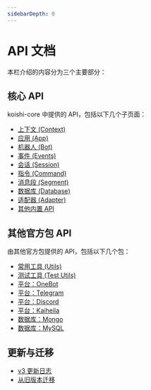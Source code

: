```yaml
---
sidebarDepth: 0
---
```


# API 文档

本栏介绍的内容分为三个主要部分：

## 核心 API

koishi-core 中提供的 API，包括以下几个子页面：

- [上下文 (Context)](./context.md)
- [应用 (App)](./app.md)
- [机器人 (Bot)](./bot.md)
- [事件 (Events)](./events.md)
- [会话 (Session)](./session.md)
- [指令 (Command)](./command.md)
- [消息段 (Segment)](./segment.md)
- [数据库 (Database)](./database.md)
- [适配器 (Adapter)](./adapter.md)
- [其他内置 API](./global.md)

## 其他官方包 API

由其他官方包提供的 API，包括以下几个包：

- [常用工具 (Utils)](./utils.md)
- [测试工具 (Test Utils)](./test-utils.md)
- [平台：OneBot](./adapter/onebot.md)
- [平台：Telegram](./adapter/telegram.md)
- [平台：Discord](./adapter/discord.md)
- [平台：Kaiheila](./adapter/kaiheila.md)
- [数据库：Mongo](./database/mongo.md)
- [数据库：MySQL](./database/mysql.md)

## 更新与迁移

- [v3 更新日志](./changelog.md)
- [从旧版本迁移](./migration.md)
